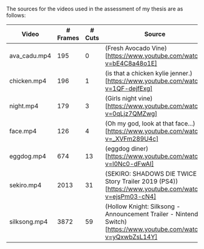 The sources for the videos used in the assessment of my thesis are as follows:

| Video         | # Frames | # Cuts | Source                                                                                                            |
| ------------- | -------- | ------ | ----------------------------------------------------------------------------------------------------------------- |
| ava_cadu.mp4  | 195      | 0      | (Fresh Avocado Vine)[https://www.youtube.com/watch?v=bE4C8a48o1E]                                                 |
| chicken.mp4   | 196      | 1      | (is that a chicken kylie jenner.)[https://www.youtube.com/watch?v=1QF-dejfExg]                                    |
| night.mp4     | 179      | 3      | (Girls night vine)[https://www.youtube.com/watch?v=0qLjz7QMZwg]                                                   |
| face.mp4      | 126      | 4      | (Oh my god, look at that face...)[https://www.youtube.com/watch?v=_XVFm289U4c]                                    |
| eggdog.mp4    | 674      | 13     | (eggdog diner)[https://www.youtube.com/watch?v=l0Nc0-dFwAI]                                                       |
| sekiro.mp4    | 2013     | 31     | (SEKIRO: SHADOWS DIE TWICE - Story Trailer 2019 (PS4))[https://www.youtube.com/watch?v=ejsPm03-cN4]               |
| silksong.mp4  | 3872     | 59     | (Hollow Knight: Silksong - Announcement Trailer - Nintendo Switch)[https://www.youtube.com/watch?v=yQxwbZsL14Y]   |